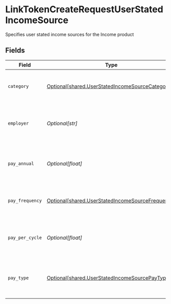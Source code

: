 # LinkTokenCreateRequestUserStatedIncomeSource

Specifies user stated income sources for the Income product


## Fields

| Field                                                                                                          | Type                                                                                                           | Required                                                                                                       | Description                                                                                                    |
| -------------------------------------------------------------------------------------------------------------- | -------------------------------------------------------------------------------------------------------------- | -------------------------------------------------------------------------------------------------------------- | -------------------------------------------------------------------------------------------------------------- |
| `category`                                                                                                     | [Optional[shared.UserStatedIncomeSourceCategory]](undefined/models/shared/userstatedincomesourcecategory.md)   | :heavy_minus_sign:                                                                                             | The income category for a specified income source                                                              |
| `employer`                                                                                                     | *Optional[str]*                                                                                                | :heavy_minus_sign:                                                                                             | The employer corresponding to an income source specified by the user                                           |
| `pay_annual`                                                                                                   | *Optional[float]*                                                                                              | :heavy_minus_sign:                                                                                             | The income amount paid annually for a specified income source                                                  |
| `pay_frequency`                                                                                                | [Optional[shared.UserStatedIncomeSourceFrequency]](undefined/models/shared/userstatedincomesourcefrequency.md) | :heavy_minus_sign:                                                                                             | The pay frequency of a specified income source                                                                 |
| `pay_per_cycle`                                                                                                | *Optional[float]*                                                                                              | :heavy_minus_sign:                                                                                             | The income amount paid per cycle for a specified income source                                                 |
| `pay_type`                                                                                                     | [Optional[shared.UserStatedIncomeSourcePayType]](undefined/models/shared/userstatedincomesourcepaytype.md)     | :heavy_minus_sign:                                                                                             | The pay type - `GROSS`, `NET`, or `UNKNOWN` for a specified income source                                      |